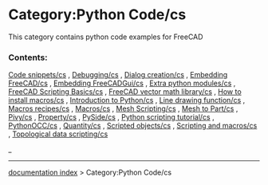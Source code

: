 # Category:Python Code/cs
This category contains python code examples for FreeCAD

### Contents:

[Code snippets/cs](Code_snippets/cs.md) , [Debugging/cs](Debugging/cs.md) , [Dialog creation/cs](Dialog_creation/cs.md) , [Embedding FreeCAD/cs](Embedding_FreeCAD/cs.md) , [Embedding FreeCADGui/cs](Embedding_FreeCADGui/cs.md) , [Extra python modules/cs](Extra_python_modules/cs.md) , [FreeCAD Scripting Basics/cs](FreeCAD_Scripting_Basics/cs.md) , [FreeCAD vector math library/cs](FreeCAD_vector_math_library/cs.md) , [How to install macros/cs](How_to_install_macros/cs.md) , [Introduction to Python/cs](Introduction_to_Python/cs.md) , [Line drawing function/cs](Line_drawing_function/cs.md) , [Macros recipes/cs](Macros_recipes/cs.md) , [Macros/cs](Macros/cs.md) , [Mesh Scripting/cs](Mesh_Scripting/cs.md) , [Mesh to Part/cs](Mesh_to_Part/cs.md) , [Pivy/cs](Pivy/cs.md) , [Property/cs](Property/cs.md) , [PySide/cs](PySide/cs.md) , [Python scripting tutorial/cs](Python_scripting_tutorial/cs.md) , [PythonOCC/cs](PythonOCC/cs.md) , [Quantity/cs](Quantity/cs.md) , [Scripted objects/cs](Scripted_objects/cs.md) , [Scripting and macros/cs](Scripting_and_macros/cs.md) , [Topological data scripting/cs](Topological_data_scripting/cs.md)

_

---
[documentation index](../README.md) > Category:Python Code/cs
